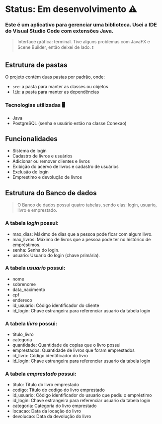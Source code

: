# Status: Em desenvolvimento ⚠️

### Este é um aplicativo para gerenciar uma biblioteca. Usei a IDE do Visual Studio Code com extensões Java.

> Interface gráfica: terminal.
Tive alguns problemas com JavaFX e Scene Builder, então deixei de lado. ❗

## Estrutura de pastas

O projeto contém duas pastas por padrão, onde:

- `src`: a pasta para manter as classes ou objetos
- `lib`: a pasta para manter as dependências

### Tecnologias utilizadas 🖥️
- Java 
- PostgreSQL (senha e usuário estão na classe Conexao)

## Funcionalidades 

- Sistema de login
- Cadastro de livros e usuários
- Adicionar ou remover clientes e livros
- Exibição do acervo de livros e cadastro de usuários
- Exclusão de login
- Emprestimo e devolução de livros

## Estrutura do Banco de dados

> O Banco de dados possui quatro tabelas, sendo elas: login, usuario, livro e emprestado.

### A tabela *login* possui:
- max_dias: Máximo de dias que a pessoa pode ficar com algum livro.
- max_livros: Máximo de livros que a pessoa pode ter no histórico de empréstimos.
- senha: Senha do login.
- usuario: Usuario do login (chave primária).

### A tabela *usuario* possui:
- nome
- sobrenome
- data_nacimento
- cpf
- endereco
- id_usuario: Código identificador do cliente
- id_login: Chave estrangeira para referenciar usuario da tabela login

### A tabela *livro* possui:
- titulo_livro
- categoria
- quantidade: Quantidade de copias que o livro possui
- emprestados: Quantidade de livros que foram emprestados
- id_livro: Código identificador do livro
- id_login: Chave estrangeira para referenciar usuario da tabela login

### A tabela *emprestado* possui: 
- titulo: Titulo do livro emprestado
- codigo: Titulo do codigo do livro emprestado
- id_usuario: Código identificador do usuario que pediu o empréstimo
- id_login: Chave estrangeira para referenciar usuario da tabela login
- categoria: Categoria do livro emprestado
- locacao: Data da locação do livro
- devolucao: Data da devolução do livro
